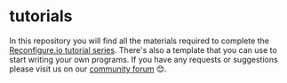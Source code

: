 # tutorials

In this repository you will find all the materials required to complete the [Reconfigure.io tutorial series](http://docs.reconfigure.io/tutorial_1_hist_parallel.html). There's also a template that you can use to start writing your own programs. If you have any requests or suggestions please visit us on our [community forum](https://community.reconfigure.io/) :blush:.
